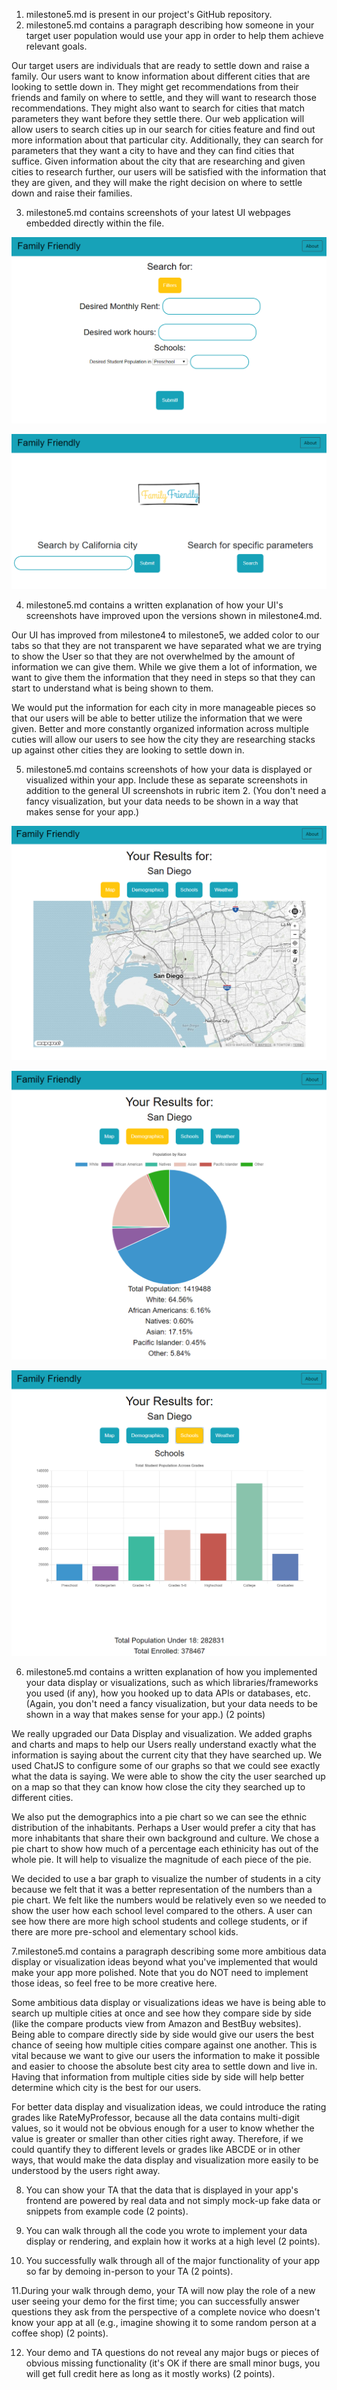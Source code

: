 1. milestone5.md is present in our project's GitHub repository.
2. milestone5.md contains a paragraph describing how someone in your target user population would use your app in order to help them achieve relevant goals. 

Our target users are individuals that are ready to settle down and raise a family. Our users want to know information about different cities that are looking to settle down in. They might get recommendations from their friends and family on where to settle, and they will want to research those recommendations. They might also want to search for cities that match parameters they want before they settle there. Our web application will allow users to search cities up in our search for cities feature and find out more information about that particular city. Additionally, they can search for parameters that they want a city to have and they can find cities that suffice. Given information about the city that are researching and given cities to research further, our users will be satisfied with the information that they are given, and they will make the right decision on where to settle down and raise their families.

3. milestone5.md contains screenshots of your latest UI webpages embedded directly within the file.

  ![ScreenShot 11](https://raw.githubusercontent.com/yimengsun/COGS121-project/master/ScreenShot11.png)
  
  ![ScreenShot 12](https://raw.githubusercontent.com/yimengsun/COGS121-project/master/ScreenShot12.PNG)
  
4. milestone5.md contains a written explanation of how your UI's screenshots have improved upon the versions shown in milestone4.md.

Our UI has improved from milestone4 to milestone5, we added color to our tabs so that they are not transparent we have separated what we are trying to show the User so that they are not overwhelmed by the amount of information we can give them. While we give them a lot of information, we want to give them the information that they need in steps so that they can start to understand what is being shown to them.

We would put the information for each city in more manageable pieces so that our users will be able to better utilize the information that we were given. Better and more constantly organized information across multiple cuties will allow our users to see how the city they are researching stacks up against other cities they are looking to settle down in.

5. milestone5.md contains screenshots of how your data is displayed or visualized within your app. Include these as separate screenshots in addition to the general UI screenshots in rubric item 2. (You don't need a fancy visualization, but your data needs to be shown in a way that makes sense for your app.)

  ![ScreenShot 13](https://raw.githubusercontent.com/yimengsun/COGS121-project/master/ScreenShot13.PNG)
  
  ![ScreenShot 14](https://raw.githubusercontent.com/yimengsun/COGS121-project/master/ScreenShot14.PNG)
  
  ![ScreenShot 15](https://raw.githubusercontent.com/yimengsun/COGS121-project/master/ScreenShot15.PNG)

6. milestone5.md contains a written explanation of how you implemented your data display or visualizations, such as which libraries/frameworks you used (if any), how you hooked up to data APIs or databases, etc. (Again, you don't need a fancy visualization, but your data needs to be shown in a way that makes sense for your app.) (2 points)

We really upgraded our Data Display and visualization. We added graphs and charts and maps to help our Users really understand exactly what the information is saying about the current city that they have searched up. We used ChatJS to configure some of our graphs so that we could see exactly what the data is saying. We were able to show the city the user searched up on a map so that they can know how close the city they searched up to different cities.

We also put the demographics into a pie chart so we can see the ethnic distribution of the inhabitants. Perhaps a User would prefer a city that has more  inhabitants that share their own background and culture. We chose a pie chart to show how much of a percentage each ethinicity has out of the whole pie. It will help to visualize the magnitude of each piece of the pie.

We decided to use a bar graph to visualize the number of students in a city because we felt that it was a better representation of the numbers than a pie chart. We felt like the numbers would be relatively even so we needed to show the user how each school level compared to the others. A user can see how there are more high school students and college students, or if there are more pre-school and elementary school kids.

7.milestone5.md contains a paragraph describing some more ambitious data display or visualization ideas beyond what you've implemented that would make your app more polished. Note that you do NOT need to implement those ideas, so feel free to be more creative here.

Some ambitious data display or visualizations ideas we have is being able to search up multiple cities at once and see how they compare side by side (like the compare products view from Amazon and BestBuy websites). Being able to compare directly side by side would give our users the best chance of seeing how multiple cities compare against one another. This is vital because we want to give our users the information to make it possible and easier to choose the absolute best city area to settle down and live in. Having that information from multiple cities side by side will help better determine which city is the best for our users.

For better data display and visualization ideas, we could introduce the rating grades like RateMyProfessor, because all the data contains multi-digit values, so it would not be obvious enough for a user to know whether the value is greater or smaller than other cities right away. Therefore, if we could quantify they to different levels or grades like ABCDE or in other ways, that would make the data display and visualization more easily to be understood by the users right away. 


8. You can show your TA that the data that is displayed in your app's frontend are powered by real data and not simply mock-up fake data or snippets from example code (2 points).

9. You can walk through all the code you wrote to implement your data display or rendering, and explain how it works at a high level (2 points).

10. You successfully walk through all of the major functionality of your app so far by demoing in-person to your TA (2 points).

11.During your walk through demo, your TA will now play the role of a new user seeing your demo for the first time; you can successfully answer questions they ask from the perspective of a complete novice who doesn't know your app at all (e.g., imagine showing it to some random person at a coffee shop) (2 points).

12. Your demo and TA questions do not reveal any major bugs or pieces of obvious missing functionality (it's OK if there are small minor bugs, you will get full credit here as long as it mostly works) (2 points).


